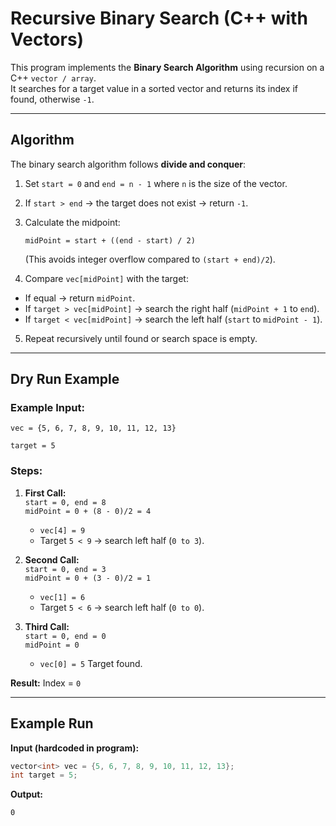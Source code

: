 # Recursive Binary Search (C++ with Vectors)

This program implements the **Binary Search Algorithm** using recursion on a C++ `vector / array`.  
It searches for a target value in a sorted vector and returns its index if found, otherwise `-1`.

---

## Algorithm

The binary search algorithm follows **divide and conquer**:

1. Set `start = 0` and `end = n - 1` where `n` is the size of the vector.
2. If `start > end` → the target does not exist → return `-1`.
3. Calculate the midpoint:

       midPoint = start + ((end - start) / 2)

   (This avoids integer overflow compared to `(start + end)/2`).

4. Compare `vec[midPoint]` with the target:
- If equal → return `midPoint`.
- If `target > vec[midPoint]` → search the right half (`midPoint + 1` to `end`).
- If `target < vec[midPoint]` → search the left half (`start` to `midPoint - 1`).
5. Repeat recursively until found or search space is empty.

---

## Dry Run Example

### Example Input:

    vec = {5, 6, 7, 8, 9, 10, 11, 12, 13}

    target = 5

### Steps:
1. **First Call:**  
   `start = 0, end = 8`  
   `midPoint = 0 + (8 - 0)/2 = 4`  
   - `vec[4] = 9`  
   - Target `5 < 9` → search left half (`0 to 3`).

2. **Second Call:**  
   `start = 0, end = 3`  
   `midPoint = 0 + (3 - 0)/2 = 1`  
   - `vec[1] = 6`  
   - Target `5 < 6` → search left half (`0 to 0`).

3. **Third Call:**  
   `start = 0, end = 0`  
   `midPoint = 0`  
   - `vec[0] = 5` Target found.

**Result:** Index = `0`

---

## Example Run

**Input (hardcoded in program):**
```cpp
vector<int> vec = {5, 6, 7, 8, 9, 10, 11, 12, 13};
int target = 5;
```
**Output:**

    0
